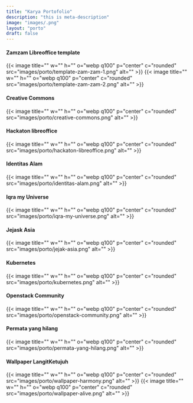```yaml
---
title: "Karya Portofolio"
description: "this is meta-description"
image: "images/.png"
layout: "porto"
draft: false
---
```

#### Zamzam Libreoffice template
{{< image title="" w="" h="" o="webp q100" p="center" c="rounded" src="images/porto/template-zam-zam-1.png" alt="" >}}
{{< image title="" w="" h="" o="webp q100" p="center" c="rounded" src="images/porto/template-zam-zam-2.png" alt="" >}}

#### Creative Commons
{{< image title="" w="" h="" o="webp q100" p="center" c="rounded" src="images/porto/creative-commons.png" alt="" >}}

#### Hackaton libreoffice
{{< image title="" w="" h="" o="webp q100" p="center" c="rounded" src="images/porto/hackaton-libreoffice.png" alt="" >}}

#### Identitas Alam
{{< image title="" w="" h="" o="webp q100" p="center" c="rounded" src="images/porto/identitas-alam.png" alt="" >}}

#### Iqra my Universe
{{< image title="" w="" h="" o="webp q100" p="center" c="rounded" src="images/porto/iqra-my-universe.png" alt="" >}}

#### Jejask Asia
{{< image title="" w="" h="" o="webp q100" p="center" c="rounded" src="images/porto/jejak-asia.png" alt="" >}}

#### Kubernetes
{{< image title="" w="" h="" o="webp q100" p="center" c="rounded" src="images/porto/kubernetes.png" alt="" >}}

#### Openstack Community
{{< image title="" w="" h="" o="webp q100" p="center" c="rounded" src="images/porto/openstack-community.png" alt="" >}}

#### Permata yang hilang
{{< image title="" w="" h="" o="webp q100" p="center" c="rounded" src="images/porto/permata-yang-hilang.png" alt="" >}}

#### Wallpaper LangitKetujuh
{{< image title="" w="" h="" o="webp q100" p="center" c="rounded" src="images/porto/wallpaper-harmony.png" alt="" >}}
{{< image title="" w="" h="" o="webp q100" p="center" c="rounded" src="images/porto/wallpaper-alive.png" alt="" >}}
